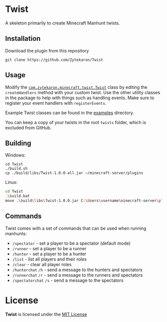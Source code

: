 # Twist

A skeleton primarily to create Minecraft Manhunt twists.

## Installation

Download the plugin from this repository
```
git clone https://github.com/Zytekaron/Twist
```

## Usage

Modify the [`com.zytekaron.minecraft.twist.Twist`](./src/main/java/com/zytekaron/minecraft/twist/Twist.java) class
by editing the `createHandlers` method with your custom twist. Use the other utility classes in the package to help
with things such as handling events. Make sure to register your event handlers with `registerEvents`.

Example Twist classes can be found in the [examples](./examples) directory.

You can keep a copy of your twists in the root `twists` folder, which is excluded from GitHub.

## Building

Windows:
```shell
cd Twist
./build.sh
cp ./build/libs/Twist-1.0.0-all.jar ~/minecraft-server/plugins
```

Linux:
```sh
cd Twist
.\build.bat
move .\build\libs\Twist-1.0.0.jar C:\Users\username\minecraft-server\plugins
```

## Commands

Twist comes with a set of commands that can be used when running manhunts:
- `/spectator` - set a player to be a spectator (default mode)
- `/runner` - set a player to be a runner
- `/hunter` - set a player to be a hunter
- `/list` - list all players and their roles
- `/clear` - clear all player roles
- `/hunterchat` `/h` - send a message to the hunters and spectators
- `/runnerchat` `/r` - send a message to the runners and spectators
- `/spectatorchat` `/s` - send a message to the spectators

# License

<b>Twist</b> is licensed under the [MIT License](./LICENSE)